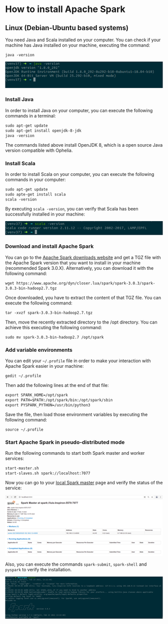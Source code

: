 # How to install Apache Spark

## Linux (Debian-Ubuntu based systems)

You need Java and Scala installed on your computer. You can check if your machine has Java installed on your machine,
executing the command:
```shell script
java -version
```
![Java Version](img/java_version.png)

### Install Java

In order to install Java on your computer, you can execute the following commands in a terminal:
```shell script
sudo apt-get update
sudo apt-get install openjdk-8-jdk
java -version
```

The commands listed above install OpenJDK 8, which is a open source Java version compatible with Ophelia.

### Install Scala

In order to install Scala on your computer, you can execute the following commands in your computer:
```shell script
sudo apt-get update
sudo apte-get install scala
scala -version
```

By executing `scala -version`, you can verify that Scala has been successfully installed in your machine:

![Scala Version](img/scala_version.png)

### Download and install Apache Spark

You can go to the [Apache Spark downloads website](https://spark.apache.org/downloads.html) and get a TGZ file with the
Apache Spark version that you want to install in your machine (recommended Spark 3.0.X). Alternatively, you can download
it with the following command:
```shell script
wget https://www.apache.org/dyn/closer.lua/spark/spark-3.0.3/spark-3.0.3-bin-hadoop2.7.tgz
```
Once downloaded, you have to extract the content of that TGZ file. You can execute the following command:
```shell script
tar -xvzf spark-3.0.3-bin-hadoop2.7.tgz
```
Then, move the recently extracted directory to the /opt directory. You can achieve this executing the following command:
```shell script
sudo mv spark-3.0.3-bin-hadoop2.7 /opt/spark
```

### Add variable environments

You can edit your `~/.profile` file in order to make your interaction with Apache Spark easier in your machine:
```shell script
gedit ~/.profile
```
Then add the following lines at the end of that file:
```shell script
export SPARK_HOME=/opt/spark
export PATH=$PATH:/opt/spark/bin:/opt/spark/sbin
export PYSPARK_PYTHON=/usr/bin/python3
```

Save the file, then load those environment variables by executing the following command:
```shell script
source ~/.profile
```

### Start Apache Spark in pseudo-distributed mode

Run the following commands to start both Spark master and worker services:
```shell script
start-master.sh
start-slaves.sh spark://localhost:7077
```

Now you can go to your [local Spark master](http://localhost:8080/) page and verify the status of the service:

![Local Spark master](img/local_spark_master.png)

Also, you can execute the commands `spark-submit`, `spark-shell` and `pyspark` to verify the installation.

![Local PySpark execution](img/pyspark_installation.png)
